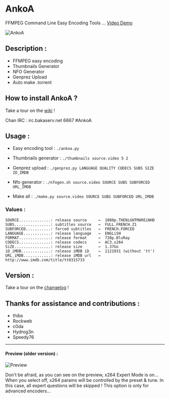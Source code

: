 AnkoA
=====

FFMPEG Command Line Easy Encoding Tools ... [Video Demo](http://www.wat.tv/video/ankoa-ffmpeg-demo-70iip_2y4tj_.html)

![AnkoA](http://i.imgur.com/BlG3BNs.png)


## Description :

* FFMPEG easy encoding
* Thumbnails Generator
* NFO Generator
* Genprez Upload
* Auto make .torrent


## How to install AnkoA ?

Take a tour on the [wiki](https://github.com/grm34/AnkoA/wiki/AnkoA-Wiki) !

Chan IRC : irc.bakaserv.net 6667 #AnkoA


## Usage :

* Easy encoding tool :
`./ankoa.py`

* Thumbnails generator :
`./thumbnails source.video 5 2`

* Genprez upload :
`./genprez.py LANGUAGE QUALITY CODECS SUBS SIZE ID_IMDB`

* Nfo generator :
`./nfogen.sh source.video SOURCE SUBS SUBFORCED URL_IMDB`
 
* Make all :
`./make.py source.video SOURCE SUBS SUBFORCED URL_IMDB`

### Values :

    SOURCE..............: release source     →  1080p.THENiGHTMAREiNHD
    SUBS................: subtitles source   →  FULL.FRENCH.Z1
    SUBFORCED...........: forced subtitles   →  FRENCH.FORCED
    LANGUAGE............: release language   →  ENGLiSH
    FORMAT..............: release format     →  720p.BluRay
    CODECS..............: release codecs     →  AC3.x264
    SiZE................: release size       →  1.37Go
    iD_iMDB.............: release iMDB iD    →  1121931 (without 'tt')
    URL_iMDB............: release iMDB url   →  http://www.imdb.com/title/tt0315733  


## Version :

Take a tour on the [changelog](https://github.com/grm34/AnkoA/wiki/changelog) !


## Thanks for assistance and contributions :

* thibs
* Rockweb
* c0da
* Hydrog3n
* Speedy76

***

#### Preview (older version) :

![Preview](http://i.imgur.com/kGjj63X.png)

Don't be afraid, as you can see on the preview, x264 Expert Mode is on...
When you select off, x264 params will be controlled by the preset & tune.
In this case, all expert questions will be skipped !
This option is only for advanced encoders...
